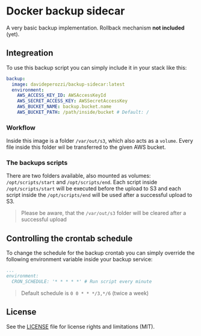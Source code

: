 # Docker backup sidecar
A very basic backup implementation. Rollback mechanism **not included** (yet).

## Integreation
To use this backup script you can simply include it in your stack like this:

```yml
backup:
  image: davideperozzi/backup-sidecar:latest
  environment:
    AWS_ACCESS_KEY_ID: AWSAccessKeyId
    AWS_SECRET_ACCESS_KEY: AWSSecretAccessKey
    AWS_BUCKET_NAME: backup.bucket.name
    AWS_BUCKET_PATH: /path/inside/bucket # Default: /
```

### Workflow
Inside this image is a folder `/var/out/s3`, which also acts as a `volume`.
Every file inside this folder wil be transferred to the given AWS bucket.

### The backups scripts
There are two folders available, also mounted as volumes: `/opt/scripts/start` and `/opt/scripts/end`.
Each script inside `/opt/scripts/start` will be executed before the upload to S3 and each script
inside the `/opt/scripts/end` will be used after a successful upload to S3.

> Please be aware, that the `/var/out/s3` folder will be cleared after a successful upload

## Controlling the crontab schedule
To change the schedule for the backup crontab you can simply override the following environment variable inside your backup service:

```yml
...
environment:
  CRON_SCHEDULE: '* * * * *' # Run script every minute
```

> Default schedule is `0 0 * * */3,*/6` (twice a week)

## License
See the [LICENSE](./LICENSE) file for license rights and limitations (MIT).